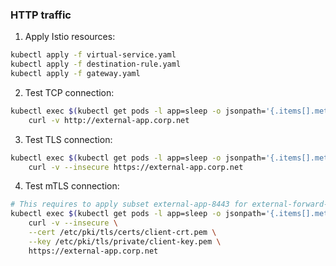 ### HTTP traffic

1. Apply Istio resources:
```sh
kubectl apply -f virtual-service.yaml
kubectl apply -f destination-rule.yaml
kubectl apply -f gateway.yaml
```

2. Test TCP connection:
```sh
kubectl exec $(kubectl get pods -l app=sleep -o jsonpath='{.items[].metadata.name}') -c sleep -- \
    curl -v http://external-app.corp.net
```

3. Test TLS connection:
```sh
kubectl exec $(kubectl get pods -l app=sleep -o jsonpath='{.items[].metadata.name}') -c sleep -- \
    curl -v --insecure https://external-app.corp.net
```

4. Test mTLS connection:
```sh
# This requires to apply subset external-app-8443 for external-forward-proxy
kubectl exec $(kubectl get pods -l app=sleep -o jsonpath='{.items[].metadata.name}') -c sleep -- \
    curl -v --insecure \
    --cert /etc/pki/tls/certs/client-crt.pem \
    --key /etc/pki/tls/private/client-key.pem \
    https://external-app.corp.net
```
